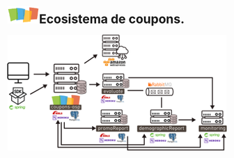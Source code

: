 # ![logo](https://github.com/gvieiracurti/README/blob/master/coupons_small.png)Ecosistema de coupons.


![ecosistema](https://github.com/gvieiracurti/README/blob/master/coupons-asp.png)
